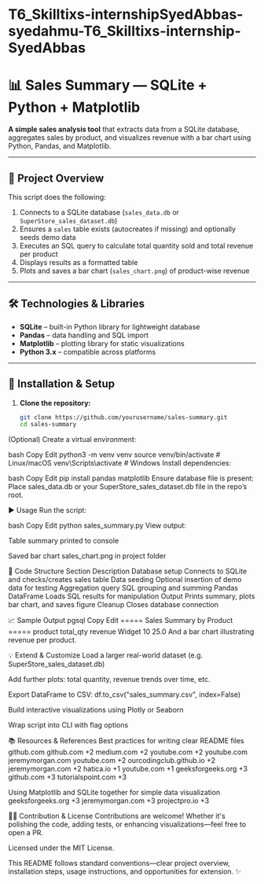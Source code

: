 # T6_Skilltixs-internshipSyedAbbas-syedahmu-T6_Skilltixs-internship-SyedAbbas

# 📊 Sales Summary — SQLite + Python + Matplotlib

**A simple sales analysis tool** that extracts data from a SQLite database, aggregates sales by product, and visualizes revenue with a bar chart using Python, Pandas, and Matplotlib.

---

## 🚀 Project Overview

This script does the following:

1. Connects to a SQLite database (`sales_data.db` or `SuperStore_sales_dataset.db`)
2. Ensures a `sales` table exists (autocreates if missing) and optionally seeds demo data
3. Executes an SQL query to calculate total quantity sold and total revenue per product
4. Displays results as a formatted table
5. Plots and saves a bar chart (`sales_chart.png`) of product-wise revenue

---

## 🛠️ Technologies & Libraries

- **SQLite** – built-in Python library for lightweight database
- **Pandas** – data handling and SQL import
- **Matplotlib** – plotting library for static visualizations
- **Python 3.x** – compatible across platforms

---

## 🔧 Installation & Setup

1. **Clone the repository:**
   ```bash
   git clone https://github.com/yourusername/sales-summary.git
   cd sales-summary
(Optional) Create a virtual environment:

bash
Copy
Edit
python3 -m venv venv
source venv/bin/activate    # Linux/macOS
venv\Scripts\activate       # Windows
Install dependencies:

bash
Copy
Edit
pip install pandas matplotlib
Ensure database file is present:
Place sales_data.db or your SuperStore_sales_dataset.db file in the repo’s root.

▶️ Usage
Run the script:

bash
Copy
Edit
python sales_summary.py
View output:

Table summary printed to console

Saved bar chart sales_chart.png in project folder

📌 Code Structure
Section	Description
Database setup	Connects to SQLite and checks/creates sales table
Data seeding	Optional insertion of demo data for testing
Aggregation query	SQL grouping and summing
Pandas DataFrame	Loads SQL results for manipulation
Output	Prints summary, plots bar chart, and saves figure
Cleanup	Closes database connection

📈 Sample Output
pgsql
Copy
Edit
===== Sales Summary by Product =====
 product   total_qty   revenue
 Widget          10      25.0
And a bar chart illustrating revenue per product.

💡 Extend & Customize
Load a larger real-world dataset (e.g. SuperStore_sales_dataset.db)

Add further plots: total quantity, revenue trends over time, etc.

Export DataFrame to CSV: df.to_csv("sales_summary.csv", index=False)

Build interactive visualizations using Plotly or Seaborn

Wrap script into CLI with flag options

📚 Resources & References
Best practices for writing clear README files 
github.com
github.com
+2
medium.com
+2
youtube.com
+2
youtube.com
jeremymorgan.com
youtube.com
+2
ourcodingclub.github.io
+2
jeremymorgan.com
+2
hatica.io
+1
youtube.com
+1
geeksforgeeks.org
+3
github.com
+3
tutorialspoint.com
+3

Using Matplotlib and SQLite together for simple data visualization 
geeksforgeeks.org
+3
jeremymorgan.com
+3
projectpro.io
+3

🧑‍💻 Contribution & License
Contributions are welcome! Whether it's polishing the code, adding tests, or enhancing visualizations—feel free to open a PR.

Licensed under the MIT License.

This README follows standard conventions—clear project overview, installation steps, usage instructions, and opportunities for extension. ✨
